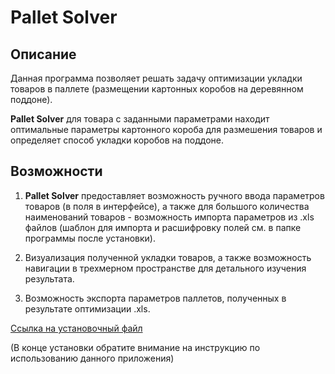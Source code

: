 # Pallet Solver

## Описание

Данная программа позволяет решать задачу оптимизации укладки товаров в паллете (размещении картонных коробов на деревянном поддоне).

**Pallet Solver** для товара с заданными параметрами находит оптимальные параметры картонного короба для размешения товаров и определяет способ укладки коробов на поддоне.

## Возможности 

1) **Pallet Solver** предоставляет возможность ручного ввода параметров товаров (в поля в интерфейсе), а также для большого количества наименований товаров - возможность импорта параметров из .xls файлов (шаблон для импорта и расшифровку полей см. в папке программы после установки).

2) Визуализация полученной укладки товаров, а также возможность навигации в трехмерном пространстве для детального изучения результата.

3) Возможность экспорта параметров паллетов, полученных в результате оптимизации .xls.



[Ссылка на установочный файл](https://drive.google.com/open?id=1r9r67gPUIKxBI44J9oMCn1TtVfWGMGrj)

(В конце установки обратите внимание на инструкцию по использованию данного приложения)
